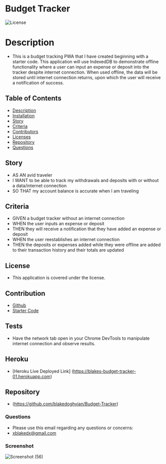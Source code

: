 
 # Budget Tracker 
  ![License](https://img.shields.io/badge/license--red)

  # Description

  * This is a budget tracking PWA that I have created beginning with a starter code. This application will use IndexedDB to demonstrate offline functionality where a user can input an expense or deposit into the tracker despite internet connection. When used offline, the data will be stored until internet connection returns, upon which the user will receive a notification of success.

  ## Table of Contents
  
  * [Description](#description)
  * [Installation](#installation)
  * [Story](#story)
  * [Criteria](#criteria)
  * [Contributors](#contribution)
  * [Licenses](#license)
  * [Repository](#repository)
  * [Questions](#questions)

  ## Story

  * AS AN avid traveler
  * I WANT to be able to track my withdrawals and deposits with or without a data/internet connection
  * SO THAT my account balance is accurate when I am traveling 

  ## Criteria

  * GIVEN a budget tracker without an internet connection
  * WHEN the user inputs an expense or deposit
  * THEN they will receive a notification that they have added an expense or deposit
  * WHEN the user reestablishes an internet connection
  * THEN the deposits or expenses added while they were offline are added to their transaction history and their totals are updated

  ## License

  * This application is covered under the  license.

  ## Contribution

  * [Github](https://github.com/blakedoghyian)
  * [Starter Code](https://github.com/coding-boot-camp/symmetrical-bassoon)

  ## Tests

  * Have the network tab open in your Chrome DevTools to manipulate internet connection and observe results.

  ## Heroku
  
  * [Heroku Live Deployed Link] (https://blakes-budget-tracker-01.herokuapp.com)

  ## Repository

  * (https://github.com/blakedoghyian/Budget-Tracker)
  ### Questions
  * Please use this email regarding any questions or concerns:
  * <a href="mailto:xblakedx@gmail.com">xblakedx@gmail.com</a>

  ### Screenshot
  
  ![Screenshot (56)](https://user-images.githubusercontent.com/91994720/157177796-94bee142-0ab5-4bf4-8a76-0127e214c9a7.png)

